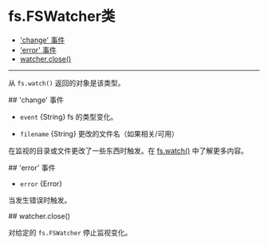 # fs.FSWatcher类

* ['change' 事件](#event_change)
* ['error' 事件](#event_error)
* [watcher.close()](#close)

--------------------------------------------------


从 `fs.watch()` 返回的对象是该类型。


<div id="event_change" class="anchor"></div>
## 'change' 事件

* `event` {String} fs 的类型变化。

* `filename` {String} 更改的文件名（如果相关/可用）

在监视的目录或文件更改了一些东西时触发。在 [fs.watch()](./fs.md#watch) 中了解更多内容。


<div id="event_error" class="anchor"></div>
## 'error' 事件

* `error` {Error}

当发生错误时触发。


<div id="close" class="anchor"></div>
## watcher.close()

对给定的 `fs.FSWatcher` 停止监视变化。